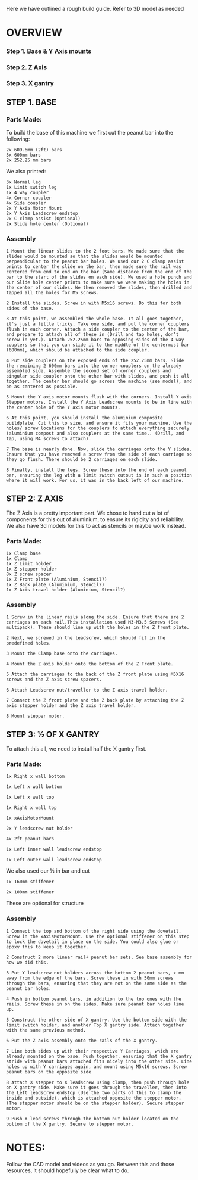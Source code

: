 Here we have outlined a rough build guide. Refer to 3D model as needed


# OVERVIEW
### Step 1. Base & Y Axis mounts
### Step 2. Z Axis
### Step 3. X gantry



## STEP 1.  BASE

### Parts Made:
To build the base of this machine we first cut the peanut bar into the following:

	2x 609.6mm (2ft) bars
	3x 600mm bars
	2x 252.25 mm bars
We also printed:

	3x Normal leg
	1x Limit switch leg
	1x 4 way coupler
	4x Corner coupler
	4x Side coupler
	2x Y Axis Motor Mount
	2x Y Axis Leadscrew endstop
	2x C clamp assist (Optional)
	2x Slide hole center (Optional)
### Assembly
  	1 Mount the linear slides to the 2 foot bars. We made sure that the slides would be mounted so that the slides would be mounted perpendicular to the peanut bar holes. We used our 2 C clamp assist prints to center the slide on the bar, then made sure the rail was centered from end to end on the bar (Same distance from the end of the bar to the start of the slides on each side). We used a hole punch and our Slide hole center prints to make sure we were making the holes in the center of our slides. We then removed the slides, then drilled and tapped all the holes for M5 screws. 
  
  	2 Install the slides. Screw in with M5x16 screws. Do this for both sides of the base.
  
  	3 At this point, we assembled the whole base. It all goes together, it's just a little tricky. Take one side, and put the corner couplers flush in each corner. Attach a side coupler to the center of the bar, and prepare to attach all of these in (Drill and tap holes, don’t screw in yet.). Attach 252.25mm bars to opposing sides of the 4 way couplers so that you can slide it to the middle of the centermost bar (600mm), which should be attached to the side coupler. 
  
  	4 Put side couplers on the exposed ends of the 252.25mm bars. Slide the remaining 2 600mm bars into the corner couplers on the already assembled side. Assemble the second set of corner couplers and singular side coupler onto the other bar with slides, and push it all together. The center bar should go across the machine (see model), and be as centered as possible. 
  
  	5 Mount the Y axis motor mounts flush with the corners. Install Y axis Stepper motors. Install the Y Axis Leadscrew mounts to be in line with the center hole of the Y axis motor mounts.
  
  	6 At this point, you should install the aluminium composite buildplate. Cut this to size, and ensure it fits your machine. Use the holes/ screw locations for the couplers to attach everything securely (aluminium compost and also couplers at the same time.. (Drill, and tap, using M4 screws to attach).
  
  	7 The base is nearly done. Now, slide the carriages onto the Y slides. Ensure that you have removed a screw from the side of each carriage so they go flush. There should be 2 carriages on each slide.
  
  	8 Finally, install the legs. Screw these into the end of each peanut bar, ensuring the leg with a limit switch cutout is in such a position where it will work. For us, it was in the back left of our machine. 

## STEP 2: Z AXIS 

The Z Axis is a pretty important part. We chose to hand cut a lot of components for this out of aluminium, to ensure its rigidity and reliability. We also have 3d models for this to act as stencils or maybe work instead. 

### Parts Made:
	1x Clamp base
	1x Clamp 
	1x Z Limit holder
  	1x Z stepper holder
	8x Z screw spacer
	1x Z Front plate (Aluminium, Stencil?)
	1x Z Back plate (Aluminium, Stencil?)
	1x Z Axis travel holder (Aluminium, Stencil?)
### Assembly
  	1 Screw in the linear rails along the side. Ensure that there are 2 carriages on each rail.This installation used M3-M3.5 Screws (See multipack). These should line up with the holes in the Z front plate.
  
  	2 Next, we screwed in the leadscrew, which should fit in the predefined holes.
  
  	3 Mount the Clamp base onto the carriages. 
  
  	4 Mount the Z axis holder onto the bottom of the Z Front plate. 
  
  	5 Attach the carriages to the back of the Z front plate using M5X16 screws and the Z axis screw spacers. 
  
  	6 Attach Leadscrew nut/traveller to the Z axis travel holder. 
  
  	7 Connect the Z front plate and the Z back plate by attaching the Z axis stepper holder and the Z axis travel holder. 
  
  	8 Mount stepper motor.

## STEP 3: ½ OF X GANTRY

To attach this all, we need to install half the X gantry first. 
### Parts Made:
	1x Right x wall bottom

	1x Left x wall bottom

	1x Left x wall top
	
	1x Right x wall top

	1x xAxisMotorMount

	2x Y leadscrew nut holder

	4x 2ft peanut bars
 
	1x Left inner wall leadscrew endstop
 
	1x Left outer wall leadscrew endstop

We also used our ½ in bar and cut 

	1x 160mm stiffener
 
	2x 100mm stiffener
 
  These are optional for structure

### Assembly 
  	1 Connect the top and bottom of the right side using the dovetail. Screw in the xAxisMotorMount. Use the optional stiffener on this step to lock the dovetail in place on the side. You could also glue or epoxy this to keep it together. 
  
  	2 Construct 2 more linear rail+ peanut bar sets. See base assembly for how we did this. 
  
  	3 Put Y leadscrew nut holders across the bottom 2 peanut bars, x mm away from the edge of the bars. Screw these in with 50mm screws through the bars, ensuring that they are not on the same side as the peanut bar holes.
 
  	4 Push in bottom peanut bars, in addition to the top ones with the rails. Screw these in on the sides. Make sure peanut bar holes line up. 
 
  	5 Construct the other side of X gantry. Use the bottom side with the limit switch holder, and another Top X gantry side. Attach together with the same previous method.
  
  	6 Put the Z axis assembly onto the rails of the X gantry. 
  
  	7 Line both sides up with their respective Y Carriages, which are already mounted on the base. Push together, ensuring that the X gantry stride with peanut bars attached fits nicely into the other side. Line holes up with Y carriages again, and mount using M5x16 screws. Screw peanut bars on the opposite side
  
  	8 Attach X stepper to X leadscrew using clamp, then push through hole on X gantry side. Make sure it goes through the traveller, then into the Left leadscrew endstop (Use the two parts of this to clamp the inside and outside), which is attached opposite the stepper motor. (The stepper motor should be on the stepper holder). Secure stepper motor. 
  
  	9 Push Y lead screws through the bottom nut holder located on the bottom of the X gantry. Secure to stepper motor. 



# NOTES:
Follow the CAD model and videos as you go. Between this and those resources, it should hopefully be clear what to do. 
